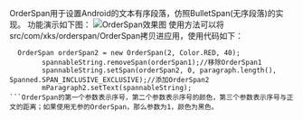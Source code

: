 OrderSpan用于设置Android的文本有序段落，仿照BulletSpan(无序段落)的实现。
功能演示如下图：
![OrderSpan效果图](http://img.blog.csdn.net/20160911142803656)
使用方法可以将src/com/xks/orderspan/OrderSpan拷贝进应用，使用代码如下：  
```
  OrderSpan orderSpan2 = new OrderSpan(2, Color.RED, 40);
        spannableString.removeSpan(orderSpan1);//移除OrderSpan1
        spannableString.setSpan(orderSpan2, 0, paragraph.length(), Spanned.SPAN_INCLUSIVE_EXCLUSIVE);//添加OrderSpan2
        mParagraph2.setText(spannableString);
```OrderSpan的第一个参数表示序号，第二个参数表示序号的颜色，第三个参数表示序号与正文的距离；如果使用无参的OrderSpan，那么参数为1，颜色为黑色。
